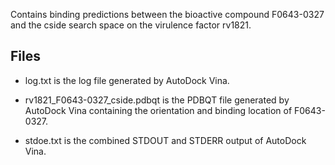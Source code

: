 Contains binding predictions between the bioactive compound F0643-0327 and the cside search space on the virulence factor rv1821.

## Files

- log.txt is the log file generated by AutoDock Vina.

- rv1821_F0643-0327_cside.pdbqt is the PDBQT file generated by AutoDock Vina containing the orientation and binding location of F0643-0327.

- stdoe.txt is the combined STDOUT and STDERR output of AutoDock Vina.

